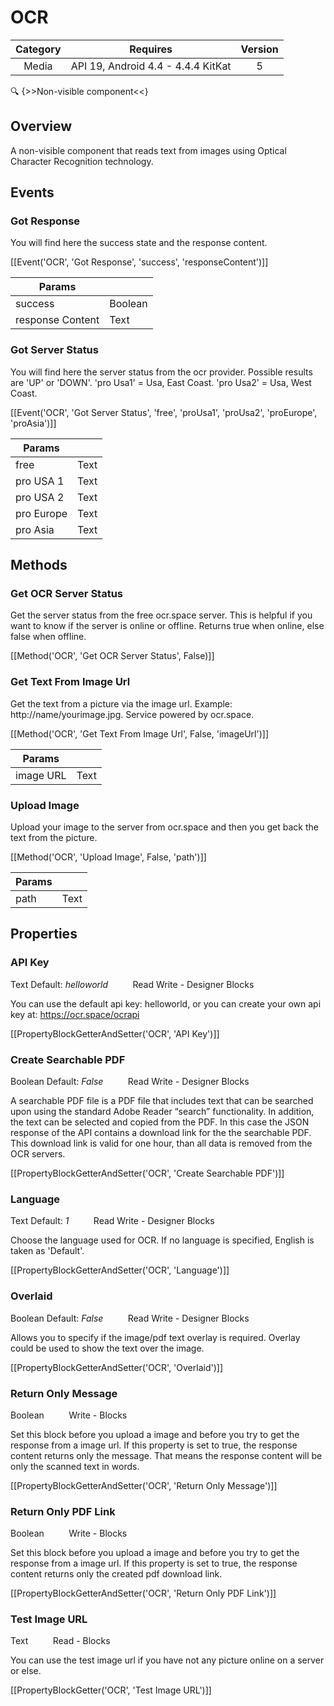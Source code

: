 # OCR

| Category | Requires | Version |
|:--------:|:-------:|:--------:|
|Media|API 19, Android 4.4 - 4.4.4 KitKat|5|

:mag: {>>Non-visible component<<}

## Overview

A non-visible component that reads text from images using Optical Character Recognition technology.

## Events

### Got Response

You will find here the success state and the response content.

[[Event('OCR', 'Got Response', 'success', 'responseContent')]]

| Params | []() |
|--------|------|
|success|<span class="chip chip-boolean">Boolean</span>|
|response Content|<span class="chip chip-text">Text</span>|


### Got Server Status

You will find here the server status from the ocr provider. Possible results are 'UP' or 'DOWN'. 'pro Usa1' = Usa, East Coast. 'pro Usa2' = Usa, West Coast.

[[Event('OCR', 'Got Server Status', 'free', 'proUsa1', 'proUsa2', 'proEurope', 'proAsia')]]

| Params | []() |
|--------|------|
|free|<span class="chip chip-text">Text</span>|
|pro USA 1|<span class="chip chip-text">Text</span>|
|pro USA 2|<span class="chip chip-text">Text</span>|
|pro Europe|<span class="chip chip-text">Text</span>|
|pro Asia|<span class="chip chip-text">Text</span>|


## Methods

### Get OCR Server Status

Get the server status from the free ocr.space server. This is helpful if you want to know if the server is online or offline. Returns true when online, else false when offline.

[[Method('OCR', 'Get OCR Server Status', False)]]

### Get Text From Image Url

Get the text from a picture via the image url. Example: http://name/yourimage.jpg. Service powered by ocr.space.

[[Method('OCR', 'Get Text From Image Url', False, 'imageUrl')]]

| Params | []() |
|--------|------|
|image URL|<span class="chip chip-text">Text</span>|


### Upload Image

Upload your image to the server from ocr.space and then you get back the text from the picture.

[[Method('OCR', 'Upload Image', False, 'path')]]

| Params | []() |
|--------|------|
|path|<span class="chip chip-text">Text</span>|


## Properties

### API Key

<span class="chip chip-text">Text</span> <span class="chip chip-text">Default: <i>helloworld</i></span>&nbsp;&nbsp;&nbsp;&nbsp;&nbsp;&nbsp;&nbsp;&nbsp;&nbsp;&nbsp;<span class="chip chip-rw">Read</span> <span class="chip chip-rw">Write</span> - <span class="chip chip-bd">Designer</span> <span class="chip chip-bd">Blocks</span> 

You can use the default api key: helloworld, or you can create your own api key at: https://ocr.space/ocrapi

[[PropertyBlockGetterAndSetter('OCR', 'API Key')]]

### Create Searchable PDF

<span class="chip chip-boolean">Boolean</span> <span class="chip chip-boolean">Default: <i>False</i></span>&nbsp;&nbsp;&nbsp;&nbsp;&nbsp;&nbsp;&nbsp;&nbsp;&nbsp;&nbsp;<span class="chip chip-rw">Read</span> <span class="chip chip-rw">Write</span> - <span class="chip chip-bd">Designer</span> <span class="chip chip-bd">Blocks</span> 

A searchable PDF file is a PDF file that includes text that can be searched upon using the standard Adobe Reader “search” functionality. In addition, the text can be selected and copied from the PDF. In this case the JSON response of the API contains a download link for the the searchable PDF. This download link is valid for one hour, than all data is removed from the OCR servers.

[[PropertyBlockGetterAndSetter('OCR', 'Create Searchable PDF')]]

### Language

<span class="chip chip-text">Text</span> <span class="chip chip-text">Default: <i>1</i></span>&nbsp;&nbsp;&nbsp;&nbsp;&nbsp;&nbsp;&nbsp;&nbsp;&nbsp;&nbsp;<span class="chip chip-rw">Read</span> <span class="chip chip-rw">Write</span> - <span class="chip chip-bd">Designer</span> <span class="chip chip-bd">Blocks</span> 

Choose the language used for OCR. If no language is specified, English is taken as 'Default'.

[[PropertyBlockGetterAndSetter('OCR', 'Language')]]

### Overlaid

<span class="chip chip-boolean">Boolean</span> <span class="chip chip-boolean">Default: <i>False</i></span>&nbsp;&nbsp;&nbsp;&nbsp;&nbsp;&nbsp;&nbsp;&nbsp;&nbsp;&nbsp;<span class="chip chip-rw">Read</span> <span class="chip chip-rw">Write</span> - <span class="chip chip-bd">Designer</span> <span class="chip chip-bd">Blocks</span> 

Allows you to specify if the image/pdf text overlay is required. Overlay could be used to show the text over the image.

[[PropertyBlockGetterAndSetter('OCR', 'Overlaid')]]

### Return Only Message

<span class="chip chip-boolean">Boolean</span>&nbsp;&nbsp;&nbsp;&nbsp;&nbsp;&nbsp;&nbsp;&nbsp;&nbsp;&nbsp;<span class="chip chip-rw">Write</span> - <span class="chip chip-bd">Blocks</span> 

Set this block before you upload a image and before you try to get the response from a image url. If this property is set to true, the response content returns only the message. That means the response content will be only the scanned text in words.

[[PropertyBlockGetterAndSetter('OCR', 'Return Only Message')]]

### Return Only PDF Link

<span class="chip chip-boolean">Boolean</span>&nbsp;&nbsp;&nbsp;&nbsp;&nbsp;&nbsp;&nbsp;&nbsp;&nbsp;&nbsp;<span class="chip chip-rw">Write</span> - <span class="chip chip-bd">Blocks</span> 

Set this block before you upload a image and before you try to get the response from a image url. If this property is set to true, the response content returns only the created pdf download link.

[[PropertyBlockGetterAndSetter('OCR', 'Return Only PDF Link')]]

### Test Image URL

<span class="chip chip-text">Text</span>&nbsp;&nbsp;&nbsp;&nbsp;&nbsp;&nbsp;&nbsp;&nbsp;&nbsp;&nbsp;<span class="chip chip-rw">Read</span> - <span class="chip chip-bd">Blocks</span> 

You can use the test image url if you have not any picture online on a server or else.

[[PropertyBlockGetter('OCR', 'Test Image URL')]]